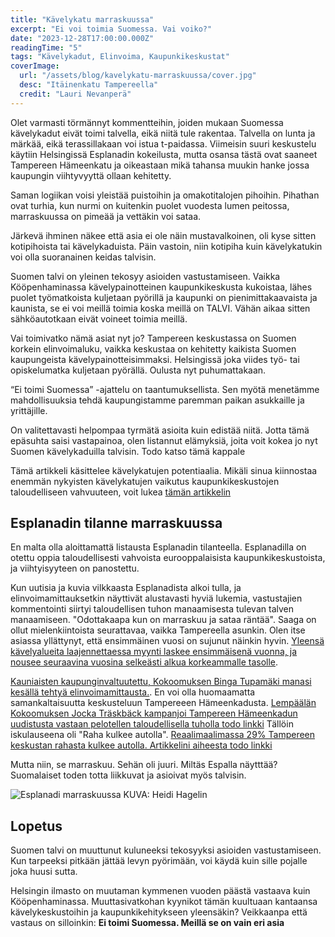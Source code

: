 ```yaml
---
title: "Kävelykatu marraskuussa"
excerpt: "Ei voi toimia Suomessa. Vai voiko?"
date: "2023-12-28T17:00:00.000Z"
readingTime: "5"
tags: "Kävelykadut, Elinvoima, Kaupunkikeskustat"
coverImage:
  url: "/assets/blog/kavelykatu-marraskuussa/cover.jpg"
  desc: "Itäinenkatu Tampereella"
  credit: "Lauri Nevanperä"
---
```


Olet varmasti törmännyt kommentteihin, joiden mukaan Suomessa kävelykadut eivät toimi talvella, eikä niitä tule rakentaa. Talvella on lunta ja märkää, eikä terassillakaan voi istua t-paidassa. Viimeisin suuri keskustelu käytiin Helsingissä Esplanadin kokeilusta, mutta osansa tästä ovat saaneet Tampereen Hämeenkatu ja oikeastaan mikä tahansa muukin hanke jossa kaupungin viihtyvyyttä ollaan kehitetty.

Saman logiikan voisi yleistää puistoihin ja omakotitalojen pihoihin. Pihathan ovat turhia, kun nurmi on kuitenkin puolet vuodesta lumen peitossa, marraskuussa on pimeää ja vettäkin voi sataa.

Järkevä ihminen näkee että asia ei ole näin mustavalkoinen, oli kyse sitten kotipihoista tai kävelykaduista. Päin vastoin, niin kotipiha kuin kävelykatukin voi olla suoranainen keidas talvisin.

Suomen talvi on yleinen tekosyy asioiden vastustamiseen. Vaikka Kööpenhaminassa kävelypainotteinen kaupunkikeskusta kukoistaa, lähes puolet työmatkoista kuljetaan pyörillä ja kaupunki on pienimittakaavaista ja kaunista, se ei voi meillä toimia koska meillä on TALVI. Vähän aikaa sitten sähköautotkaan eivät voineet toimia meillä.

Vai toimivatko nämä asiat nyt jo? Tampereen keskustassa on Suomen korkein elinvoimaluku, vaikka keskustaa on kehitetty kaikista Suomen kaupungeista kävelypainotteisimmaksi. Helsingissä joka viides työ- tai opiskelumatka kuljetaan pyörällä. Oulusta nyt puhumattakaan.

“Ei toimi Suomessa” -ajattelu on taantumuksellista. Sen myötä menetämme mahdollisuuksia tehdä kaupungistamme paremman paikan asukkaille ja yrittäjille.

On valitettavasti helpompaa tyrmätä asioita kuin edistää niitä. Jotta tämä epäsuhta saisi vastapainoa, olen listannut elämyksiä, joita voit kokea jo nyt Suomen kävelykaduilla talvisin. Todo katso tämä kappale

Tämä artikkeli käsittelee kävelykatujen potentiaalia. Mikäli sinua kiinnostaa enemmän nykyisten kävelykatujen vaikutus kaupunkikeskustojen taloudelliseen vahvuuteen, voit lukea [tämän artikkelin](https://www.laurinevanpera.fi/posts/yrittajat-ja-data)

## Esplanadin tilanne marraskuussa

En malta olla aloittamattä listausta Esplanadin tilanteella. Esplanadilla on otettu oppia taloudellisesti vahvoista eurooppalaisista kaupunkikeskustoista, ja viihtyisyyteen on panostettu.

Kun uutisia ja kuvia vilkkaasta Esplanadista alkoi tulla, ja elinvoimamittauksetkin näyttivät alustavasti hyviä lukemia, vastustajien kommentointi siirtyi taloudellisen tuhon manaamisesta tulevan talven manaamiseen. "Odottakaapa kun on marraskuu ja sataa räntää". Saaga on ollut mielenkiintoista seurattavaa, vaikka Tampereella asunkin. Olen itse asiassa yllättynyt, että ensimmäinen vuosi on sujunut näinkin hyvin. [Yleensä kävelyalueita laajennettaessa myynti laskee ensimmäisenä vuonna, ja nousee seuraavina vuosina selkeästi alkua korkeammalle tasolle](https://www.fcg.fi/nakemyksia/kavelykatujen-lisaaminen-keskusteluttaa-mita-tiedamme-vaikutuksista-kivijalkakauppoihin/).

[Kauniaisten kaupunginvaltuutettu, Kokoomuksen Binga Tupamäki manasi kesällä tehtyä elinvoimamittausta.](https://twitter.com/bingatupamaki/status/1719675453059797309). En voi olla huomaamatta samankaltaisuutta keskusteluun Tampereeen Hämeenkadusta. [Lempäälän Kokoomuksen Jocka Träskbäck kampanjoi Tampereen Hämeenkadun uudistusta vastaan pelotellen taloudellisella tuholla todo linkki]() Tällöin iskulauseena oli "Raha kulkee autolla". [Reaalimaalimassa 29% Tampereen keskustan rahasta kulkee autolla. Artikkelini aiheesta todo linkki]()

Mutta niin, se marraskuu. Sehän oli juuri. Miltäs Espalla näytttää? Suomalaiset toden totta liikkuvat ja asioivat myös talvisin.

![Esplanadi marraskuussa KUVA: Heidi Hagelin](/assets/blog/kavelykatu-marraskuussa/esplanadi-heidi-hagelin-1.jpeg)

## Lopetus

Suomen talvi on muuttunut kuluneeksi tekosyyksi asioiden vastustamiseen. Kun tarpeeksi pitkään jättää levyn pyörimään, voi käydä kuin sille pojalle joka huusi sutta.

Helsingin ilmasto on muutaman kymmenen vuoden päästä vastaava kuin Kööpenhaminassa. Muuttasivatkohan kyynikot tämän kuultuaan kantaansa kävelykeskustoihin ja kaupunkikehitykseen yleensäkin? Veikkaanpa että vastaus on silloinkin: **Ei toimi Suomessa. Meillä se on vain eri asia**
